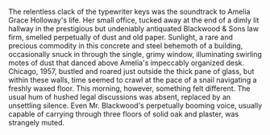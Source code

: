 The relentless clack of the typewriter keys was the soundtrack to Amelia Grace Holloway's life.  Her small office, tucked away at the end of a dimly lit hallway in the prestigious but undeniably antiquated Blackwood & Sons law firm, smelled perpetually of dust and old paper.  Sunlight, a rare and precious commodity in this concrete and steel behemoth of a building, occasionally snuck in through the single, grimy window, illuminating swirling motes of dust that danced above Amelia's impeccably organized desk.  Chicago, 1957, bustled and roared just outside the thick pane of glass, but within these walls, time seemed to crawl at the pace of a snail navigating a freshly waxed floor.  This morning, however, something felt different. The usual hum of hushed legal discussions was absent, replaced by an unsettling silence. Even Mr. Blackwood's perpetually booming voice, usually capable of carrying through three floors of solid oak and plaster, was strangely muted.
